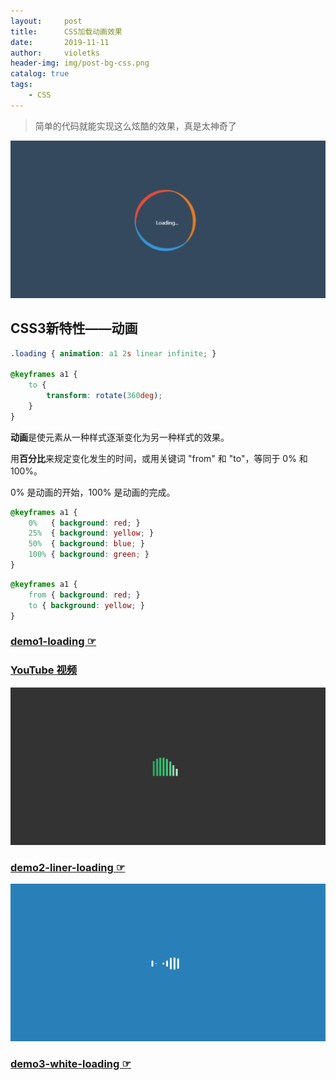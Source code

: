 ```yaml
---
layout:     post
title:      CSS加载动画效果
date:       2019-11-11
author:     violetks
header-img: img/post-bg-css.png
catalog: true
tags:
    - CSS
---
```


> 简单的代码就能实现这么炫酷的效果，真是太神奇了

![a80sjP.gif](/instructPic/a80sjP.gif)

## CSS3新特性——动画

```css
.loading { animation: a1 2s linear infinite; }

@keyframes a1 {
    to {
        transform: rotate(360deg);
    }
}
```

**动画**是使元素从一种样式逐渐变化为另一种样式的效果。

用**百分比**来规定变化发生的时间，或用关键词 "from" 和 "to"，等同于 0% 和 100%。

0% 是动画的开始，100% 是动画的完成。

```css
@keyframes a1 {
    0%   { background: red; }
    25%  { background: yellow; }
    50%  { background: blue; }
    100% { background: green; }
}
```

```css
@keyframes a1 {
    from { background: red; }
    to { background: yellow; }
}
```

### [demo1-loading ☞](/demo/loading/index.html)
### [YouTube 视频](https://www.youtube.com/watch?v=QLiZ5VrhA98)

![a8BPHO.gif](/instructPic/a8BPHO.gif)

### [demo2-liner-loading ☞](/demo/liner-loading/index.html)

![a8BVCd.gif](/instructPic/a8BVCd.gif)

### [demo3-white-loading ☞](/demo/white-loading/index.html)